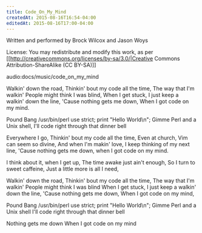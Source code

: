 ```yaml
---
title: Code_On_My_Mind
createdAt: 2015-08-16T16:54-04:00
editedAt: 2015-08-16T17:00-04:00
---
```


Written and performed by Brock Wilcox and Jason Woys

License: You may redistribute and modify this work, as per [[http://creativecommons.org/licenses/by-sa/3.0/|Creative Commons Attribution-ShareAlike (CC BY-SA)]]

audio:docs/music/code_on_my_mind

Walkin' down the road,
Thinkin' bout my code all the time,
The way that I'm walkin'
People might think I was blind,
When I get stuck,
I just keep a walkin' down the line,
'Cause nothing gets me down,
When I got code on my mind.

Pound Bang
/usr/bin/perl
use strict;
print "Hello World\n";
Gimme Perl and a Unix shell,
I'll code right through that dinner bell

Everywhere I go,
Thinkin' bout my code all the time,
Even at church,
Vim can seem so divine,
And when I'm makin' love,
I keep thinking of my next line,
'Cause nothing gets me down,
when I got code on my mind.

I think about it,
when I get up,
The time awake just ain't enough,
So I turn to sweet caffeine,
Just a little more is all I need,

Walkin' down the road,
Thinkin' bout my code all the time,
The way that I'm walkin'
People might think I was blind
When I get stuck,
I just keep a walkin' down the line,
'Cause nothing gets me down,
When I got code on my mind,

Pound Bang
/usr/bin/perl
use strict;
print "Hello World\n";
Gimme Perl and a Unix shell
I'll code right through that dinner bell

Nothing gets me down
When I got code on my mind

